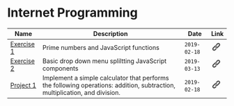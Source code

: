# Internet Programming
| Name | Description | Date | Link | 
|---|---|---|---|
| [Exercise 1](https://katie.luther.edu/mod/assign/view.php?id=364121) | Prime numbers and JavaScript functions | `2019-02-18` | [![ex1](link.png)](exercises/js_primes) |
| [Exercise 2](https://katie.luther.edu/mod/assign/view.php?id=364124) | Basic drop down menu spliltting JavaScript components | `2019-03-13` | [![ex1](link.png)](exercises/js_todo_list) |
| [Project 1](https://katie.luther.edu/mod/assign/view.php?id=364123) | Implement a simple calculator that performs the following operations: addition, subtraction, multiplication, and division. | `2019-02-18` | [![ex1](link.png)](projects/calculator) |
